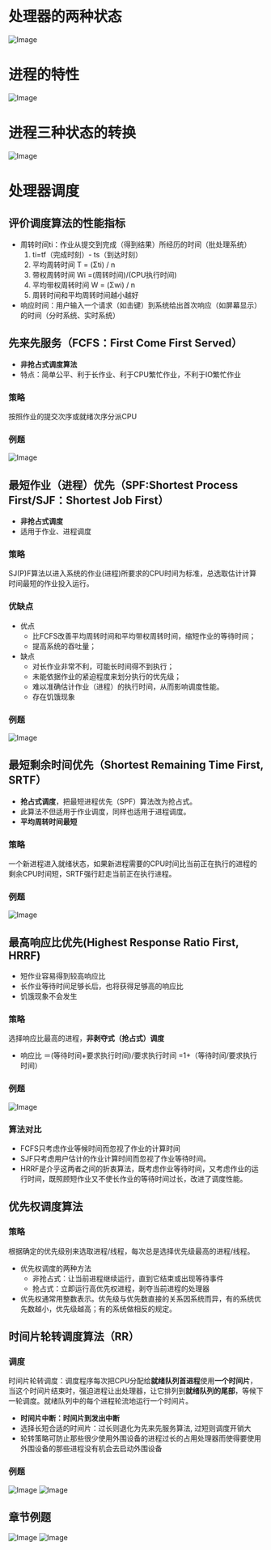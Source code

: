 # 处理器的两种状态
![Image](https://pic4.zhimg.com/80/v2-f62d024e565852671b58064e70072000.png)

# 进程的特性
![Image](https://pic4.zhimg.com/80/v2-d93b12ed8107cc3d59f0aaf5942b8637.png)

# 进程三种状态的转换
![Image](https://pic4.zhimg.com/80/v2-819339b234e6d3872ce8bfc283497e9a.png)


# 处理器调度

## 评价调度算法的性能指标
- 周转时间ti：作业从提交到完成（得到结果）所经历的时间（批处理系统）
    1. ti=tf（完成时刻）- ts（到达时刻）
    2. 平均周转时间 T = (Σti) / n
    3. 带权周转时间 Wi =(周转时间)/(CPU执行时间)
    4. 平均带权周转时间 W = (Σwi) / n
    5. 周转时间和平均周转时间越小越好
- 响应时间：用户输入一个请求（如击键）到系统给出首次响应（如屏幕显示）的时间（分时系统、实时系统）

## 先来先服务（FCFS：First Come First Served）
- **非抢占式调度算法**
- 特点：简单公平、利于长作业、利于CPU繁忙作业，不利于IO繁忙作业
### 策略
按照作业的提交次序或就绪次序分派CPU

### 例题
![Image](https://pic4.zhimg.com/80/v2-4756750fcdc4850c7a3f4bbf1d08b5fc.png)

## 最短作业（进程）优先（SPF:Shortest Process First/SJF：Shortest Job First）
- **非抢占式调度**
- 适用于作业、进程调度
### 策略
SJ(P)F算法以进入系统的作业(进程)所要求的CPU时间为标准，总选取估计计算时间最短的作业投入运行。
### 优缺点
- 优点
    - 比FCFS改善平均周转时间和平均带权周转时间，缩短作业的等待时间；
    - 提高系统的吞吐量；
- 缺点
    - 对长作业非常不利，可能长时间得不到执行；
    - 未能依据作业的紧迫程度来划分执行的优先级；
    - 难以准确估计作业（进程）的执行时间，从而影响调度性能。
    - 存在饥饿现象

### 例题
![Image](https://pic4.zhimg.com/80/v2-32d3d4735a9ac96948a498352b269e4a.png)

## 最短剩余时间优先（Shortest Remaining Time First, SRTF）
- **抢占式调度**，把最短进程优先（SPF）算法改为抢占式。
- 此算法不但适用于作业调度，同样也适用于进程调度。
- **平均周转时间最短**
### 策略
一个新进程进入就绪状态，如果新进程需要的CPU时间比当前正在执行的进程的剩余CPU时间短，SRTF强行赶走当前正在执行进程。

### 例题
![Image](https://pic4.zhimg.com/80/v2-e36a81ad7b9c2696a11a6c98ad796d42.png)

## 最高响应比优先(Highest Response Ratio First, HRRF)
- 短作业容易得到较高响应比   
- 长作业等待时间足够长后，也将获得足够高的响应比
- 饥饿现象不会发生

### 策略
选择响应比最高的进程，**非剥夺式（抢占式）调度**
- 响应比 ＝(等待时间+要求执行时间)/要求执行时间
        =1+（等待时间/要求执行时间）
### 例题
![Image](https://pic4.zhimg.com/80/v2-41f16a26f43547af9d5f5af74c7082ef.png)

### 算法对比
- FCFS只考虑作业等候时间而忽视了作业的计算时间
- SJF只考虑用户估计的作业计算时间而忽视了作业等待时间。
- HRRF是介乎这两者之间的折衷算法，既考虑作业等待时间，又考虑作业的运行时间，既照顾短作业又不使长作业的等待时间过长，改进了调度性能。 

## 优先权调度算法
### 策略
根据确定的优先级别来选取进程/线程，每次总是选择优先级最高的进程/线程。
- 优先权调度的两种方法
    - 非抢占式：让当前进程继续运行，直到它结束或出现等待事件
    - 抢占式：立即运行高优先权进程，剥夺当前进程的处理器
- 优先权通常用整数表示。优先级与优先数直接的关系因系统而异，有的系统优先数越小，优先级越高；有的系统做相反的规定。

## 时间片轮转调度算法（RR）
### 调度
时间片轮转调度：调度程序每次把CPU分配给**就绪队列首进程**使用**一个时间片**，当这个时间片结束时，强迫进程让出处理器，让它排列到**就绪队列的尾部**，等候下一轮调度。就绪队列中的每个进程轮流地运行一个时间片。
- **时间片中断：时间片到发出中断**
- 选择长短合适的时间片：过长则退化为先来先服务算法, 过短则调度开销大
- 轮转策略可防止那些很少使用外围设备的进程过长的占用处理器而使得要使用外围设备的那些进程没有机会去启动外围设备

### 例题
![Image](https://pic4.zhimg.com/80/v2-fb961aac22054259880a058a63498a16.png)
![Image](https://pic4.zhimg.com/80/v2-3ec106ee93a6ba0316a217d6ff542f47.png)

## 章节例题
![Image](https://pic4.zhimg.com/80/v2-6d2f2dddd83ed3c289b865e5c81612ef.png)
![Image](https://pic4.zhimg.com/80/v2-99f73f3ac02bf4a0e7104ca583ce2029.png)